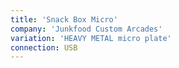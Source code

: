 ```yaml
---
title: 'Snack Box Micro'
company: 'Junkfood Custom Arcades'
variation: 'HEAVY METAL micro plate'
connection: USB
---
```

